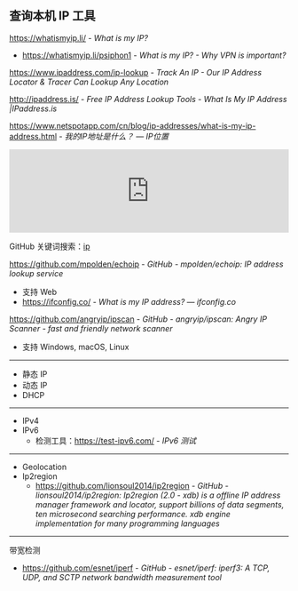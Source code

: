 ## 查询本机 IP 工具

https://whatismyip.li/ - *What is my IP?*
- https://whatismyip.li/psiphon1 - _What is my IP? - Why VPN is important?_

https://www.ipaddress.com/ip-lookup - _Track An IP - Our IP Address Locator & Tracer Can Lookup Any Location_

http://ipaddress.is/ - _Free IP Address Lookup Tools - What Is My IP Address |IPaddress.is_


https://www.netspotapp.com/cn/blog/ip-addresses/what-is-my-ip-address.html - *我的IP地址是什么？ — IP位置*


<iframe src="https://ip.skk.moe/simple" style="width: 100%; border: 0"></iframe>

GitHub 关键词搜索：[ip](https://github.com/search?q=ip)

https://github.com/mpolden/echoip - *GitHub - mpolden/echoip: IP address lookup service*
- 支持 Web
- https://ifconfig.co/ - *What is my IP address? — ifconfig.co*

https://github.com/angryip/ipscan - *GitHub - angryip/ipscan: Angry IP Scanner - fast and friendly network scanner*
- 支持 Windows, macOS, Linux

----

- 静态 IP
- 动态 IP
- DHCP

----

- IPv4
- IPv6
    - 检测工具：https://test-ipv6.com/ - *IPv6 测试*

----

- Geolocation
- Ip2region
    - https://github.com/lionsoul2014/ip2region - *GitHub - lionsoul2014/ip2region: Ip2region (2.0 - xdb) is a offline IP address manager framework and locator, support billions of data segments, ten microsecond searching performance. xdb engine implementation for many programming languages*

----

带宽检测
- https://github.com/esnet/iperf - *GitHub - esnet/iperf: iperf3: A TCP, UDP, and SCTP network bandwidth measurement tool*